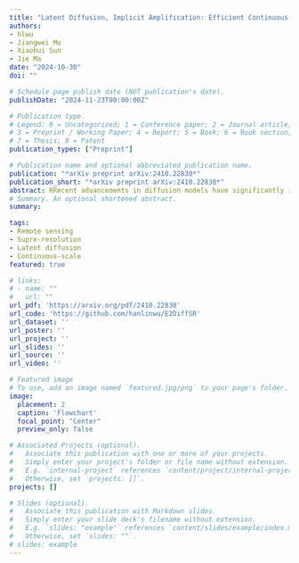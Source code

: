 ```yaml
---
title: "Latent Diffusion, Implicit Amplification: Efficient Continuous-Scale Super-Resolution for Remote Sensing Images"
authors:
- hlwu
- Jiangwei Mo
- Xiaohui Sun
- Jie Ma
date: "2024-10-30"
doi: ""

# Schedule page publish date (NOT publication's date).
publishDate: "2024-11-23T00:00:00Z"

# Publication type.
# Legend: 0 = Uncategorized; 1 = Conference paper; 2 = Journal article;
# 3 = Preprint / Working Paper; 4 = Report; 5 = Book; 6 = Book section;
# 7 = Thesis; 8 = Patent
publication_types: ["Preprint"]

# Publication name and optional abbreviated publication name.
publication: "*arXiv preprint arXiv:2410.22830*"
publication_short: "*arXiv preprint arXiv:2410.22830*"
abstract: RRecent advancements in diffusion models have significantly improved performance in super-resolution (SR) tasks. However, previous research often overlooks the fundamental differences between SR and general image generation. General image generation involves creating images from scratch, while SR focuses specifically on enhancing existing low-resolution (LR) images by adding typically missing high-frequency details. This oversight not only increases the training difficulty but also limits their inference efficiency. Furthermore, previous diffusion-based SR methods are typically trained and inferred at fixed integer scale factors, lacking flexibility to meet the needs of up-sampling with non-integer scale factors. To address these issues, this paper proposes an efficient and elastic diffusion-based SR model (E2DiffSR), specially designed for continuous-scale SR in remote sensing imagery. E2DiffSR employs a two-stage latent diffusion paradigm. During the first stage, an autoencoder is trained to capture the differential priors between high-resolution (HR) and LR images. The encoder intentionally ignores the existing LR content to alleviate the encoding burden, while the decoder introduces an SR branch equipped with a continuous scale upsampling module to accomplish the reconstruction under the guidance of the differential prior. In the second stage, a conditional diffusion model is learned within the latent space to predict the true differential prior encoding. Experimental results demonstrate that E2DiffSR achieves superior objective metrics and visual quality compared to the state-of-the-art SR methods. Additionally, it reduces the inference time of diffusion-based SR methods to a level comparable to that of non-diffusion methods.
# Summary. An optional shortened abstract.
summary: 

tags:
- Remote sensing
- Supre-resolution
- Latent diffusion
- Continuous-scale
featured: true

# links:
# - name: ""
#   url: ""
url_pdf: 'https://arxiv.org/pdf/2410.22830'
url_code: 'https://github.com/hanlinwu/E2DiffSR'
url_dataset: ''
url_poster: ''
url_project: ''
url_slides: ''
url_source: ''
url_video: ''

# Featured image
# To use, add an image named `featured.jpg/png` to your page's folder. 
image:
  placement: 2
  caption: 'Flowchart'
  focal_point: "Center"
  preview_only: false

# Associated Projects (optional).
#   Associate this publication with one or more of your projects.
#   Simply enter your project's folder or file name without extension.
#   E.g. `internal-project` references `content/project/internal-project/index.md`.
#   Otherwise, set `projects: []`.
projects: []

# Slides (optional).
#   Associate this publication with Markdown slides.
#   Simply enter your slide deck's filename without extension.
#   E.g. `slides: "example"` references `content/slides/example/index.md`.
#   Otherwise, set `slides: ""`.
# slides: example
---
```

<!-- 
{{% callout note %}}
Click the *Cite* button above to demo the feature to enable visitors to import publication metadata into their reference management software.
{{% /callout %}}

{{% callout note %}}
Create your slides in Markdown - click the *Slides* button to check out the example.
{{% /callout %}}

Supplementary notes can be added here, including [code, math, and images](https://wowchemy.com/docs/writing-markdown-latex/). -->

